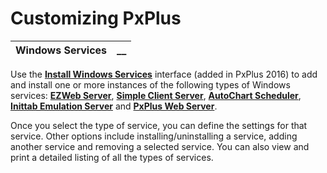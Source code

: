 # Customizing PxPlus

**Windows Services** |  **__**  
---|---  
  
Use the **[Install Windows Services](../../Install%20Windows%20Services.md)** interface (added in PxPlus 2016) to add and install one or more instances of the following types of Windows services: **[EZWeb Server](../../EZWebServer/EZweb%20Introduction.md)**, **[Simple Client Server](../../simplecs/clienthost.md)**, **[AutoChart Scheduler](../../Chart%20Image%20Utilities/Installing%20Chart%20Generator%20as%20a%20Windows%20Service/Overview.md)**, **[Inittab Emulation Server](../../utilities/winutl_service.md)** and **[PxPlus Web Server](../../Web%20Server%20Reference/Setting%20Up%20PxPlus%20Web%20Server/Introduction.md)**.

Once you select the type of service, you can define the settings for that service. Other options include installing/uninstalling a service, adding another service and removing a selected service. You can also view and print a detailed listing of all the types of services.
